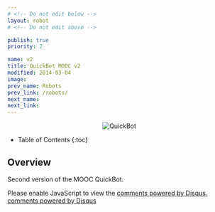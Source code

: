 ```yaml
---
# <!-- Do not edit below -->
layout: robot
# <!-- Do not edit above -->

publish: true
priority: 2

name: v2
title: QuickBot MOOC v2
modified: 2014-03-04
image:
prev_name: Robots
prev_link: /robots/
next_name:
next_link:
---
```


<p align="center">
  <img src="{{ page.url }}/images/quickbot-red-icon.jpg" alt="QuickBot">
</p>

* Table of Contents
{:toc}

## Overview
Second version of the MOOC QuickBot.

<!-- Do not edit below this line -->

<div id="disqus_thread"></div>
<script type="text/javascript">
    /* * * CONFIGURATION VARIABLES: EDIT BEFORE PASTING INTO YOUR WEBPAGE * * */
    {% if site.url == "http://o-botics.org" %}
      var disqus_shortname = 'o-botics'; // required: replace example with your forum shortname
    {% endif %}

    /* * * DON'T EDIT BELOW THIS LINE * * */
    (function() {
        var dsq = document.createElement('script'); dsq.type = 'text/javascript'; dsq.async = true;
        dsq.src = '//' + disqus_shortname + '.disqus.com/embed.js';
        (document.getElementsByTagName('head')[0] || document.getElementsByTagName('body')[0]).appendChild(dsq);
    })();
</script>
<noscript>Please enable JavaScript to view the <a href="http://disqus.com/?ref_noscript">comments powered by Disqus.</a></noscript>
<a href="http://disqus.com" class="dsq-brlink">comments powered by <span class="logo-disqus">Disqus</span></a>


